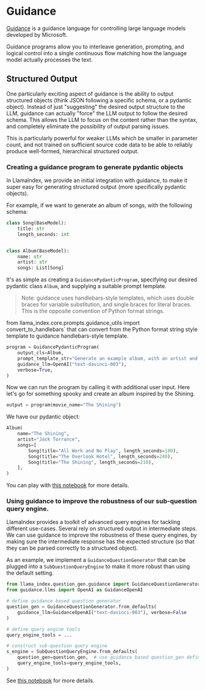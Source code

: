 # Guidance

[Guidance](https://github.com/microsoft/guidance) is a guidance language for controlling large language models developed by Microsoft.

Guidance programs allow you to interleave generation, prompting, and logical control into a single continuous flow matching how the language model actually processes the text.

## Structured Output

One particularly exciting aspect of guidance is the ability to output structured objects (think JSON following a specific schema, or a pydantic object). Instead of just "suggesting" the desired output structure to the LLM, guidance can actually "force" the LLM output to follow the desired schema. This allows the LLM to focus on the content rather than the syntax, and completely eliminate the possibility of output parsing issues.

This is particularly powerful for weaker LLMs which be smaller in parameter count, and not trained on sufficient source code data to be able to reliably produce well-formed, hierarchical structured output.

### Creating a guidance program to generate pydantic objects

In LlamaIndex, we provide an initial integration with guidance, to make it super easy for generating structured output (more specifically pydantic objects).

For example, if we want to generate an album of songs, with the following schema:

```python
class Song(BaseModel):
    title: str
    length_seconds: int


class Album(BaseModel):
    name: str
    artist: str
    songs: List[Song]
```

It's as simple as creating a `GuidancePydanticProgram`, specifying our desired pydantic class `Album`,
and supplying a suitable prompt template.

> Note: guidance uses handlebars-style templates, which uses double braces for variable substitution, and single braces for literal braces. This is the opposite convention of Python format strings.

from llama_index.core.prompts.guidance_utils import convert_to_handlebars` that can convert from the Python format string style template to guidance handlebars-style template.

```python
program = GuidancePydanticProgram(
    output_cls=Album,
    prompt_template_str="Generate an example album, with an artist and a list of songs. Using the movie {{movie_name}} as inspiration",
    guidance_llm=OpenAI("text-davinci-003"),
    verbose=True,
)
```

Now we can run the program by calling it with additional user input.
Here let's go for something spooky and create an album inspired by the Shining.

```python
output = program(movie_name="The Shining")
```

We have our pydantic object:

```python
Album(
    name="The Shining",
    artist="Jack Torrance",
    songs=[
        Song(title="All Work and No Play", length_seconds=180),
        Song(title="The Overlook Hotel", length_seconds=240),
        Song(title="The Shining", length_seconds=210),
    ],
)
```

You can play with [this notebook](/examples/output_parsing/guidance_pydantic_program.ipynb) for more details.

### Using guidance to improve the robustness of our sub-question query engine.

LlamaIndex provides a toolkit of advanced query engines for tackling different use-cases.
Several rely on structured output in intermediate steps.
We can use guidance to improve the robustness of these query engines, by making sure the
intermediate response has the expected structure (so that they can be parsed correctly to a structured object).

As an example, we implement a `GuidanceQuestionGenerator` that can be plugged into a `SubQuestionQueryEngine` to make it more robust than using the default setting.

```python
from llama_index.question_gen.guidance import GuidanceQuestionGenerator
from guidance.llms import OpenAI as GuidanceOpenAI

# define guidance based question generator
question_gen = GuidanceQuestionGenerator.from_defaults(
    guidance_llm=GuidanceOpenAI("text-davinci-003"), verbose=False
)

# define query engine tools
query_engine_tools = ...

# construct sub-question query engine
s_engine = SubQuestionQueryEngine.from_defaults(
    question_gen=question_gen,  # use guidance based question_gen defined above
    query_engine_tools=query_engine_tools,
)
```

See [this notebook](/examples/output_parsing/guidance_sub_question.ipynb) for more details.

